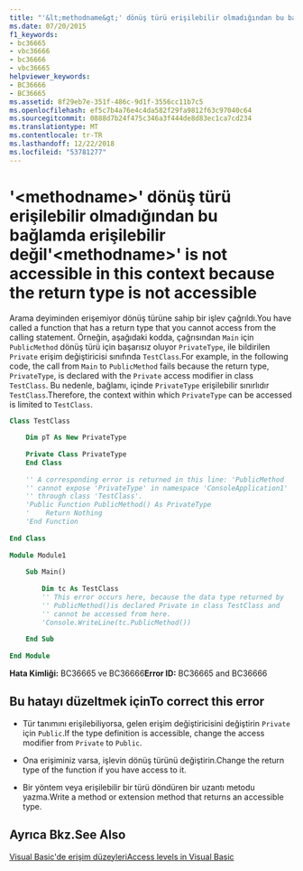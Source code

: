 ```yaml
---
title: "'&lt;methodname&gt;' dönüş türü erişilebilir olmadığından bu bağlamda erişilebilir değil"
ms.date: 07/20/2015
f1_keywords:
- bc36665
- vbc36666
- bc36666
- vbc36665
helpviewer_keywords:
- BC36666
- BC36665
ms.assetid: 8f29eb7e-351f-486c-9d1f-3556cc11b7c5
ms.openlocfilehash: ef5c7b4a76e4c4da582f29fa9812f63c97040c64
ms.sourcegitcommit: 0888d7b24f475c346a3f444de8d83ec1ca7cd234
ms.translationtype: MT
ms.contentlocale: tr-TR
ms.lasthandoff: 12/22/2018
ms.locfileid: "53781277"
---
```

# <a name="ltmethodnamegt-is-not-accessible-in-this-context-because-the-return-type-is-not-accessible"></a><span data-ttu-id="9e45b-102">'&lt;methodname&gt;' dönüş türü erişilebilir olmadığından bu bağlamda erişilebilir değil</span><span class="sxs-lookup"><span data-stu-id="9e45b-102">'&lt;methodname&gt;' is not accessible in this context because the return type is not accessible</span></span>
<span data-ttu-id="9e45b-103">Arama deyiminden erişemiyor dönüş türüne sahip bir işlev çağrıldı.</span><span class="sxs-lookup"><span data-stu-id="9e45b-103">You have called a function that has a return type that you cannot access from the calling statement.</span></span> <span data-ttu-id="9e45b-104">Örneğin, aşağıdaki kodda, çağrısından `Main` için `PublicMethod` dönüş türü için başarısız oluyor `PrivateType`, ile bildirilen `Private` erişim değiştiricisi sınıfında `TestClass`.</span><span class="sxs-lookup"><span data-stu-id="9e45b-104">For example, in the following code, the call from `Main` to `PublicMethod` fails because the return type, `PrivateType`, is declared with the `Private` access modifier in class `TestClass`.</span></span> <span data-ttu-id="9e45b-105">Bu nedenle, bağlamı, içinde `PrivateType` erişilebilir sınırlıdır `TestClass`.</span><span class="sxs-lookup"><span data-stu-id="9e45b-105">Therefore, the context within which `PrivateType` can be accessed is limited to `TestClass`.</span></span>  
  
```vb  
Class TestClass  
  
    Dim pT As New PrivateType  
  
    Private Class PrivateType  
    End Class  
  
    '' A corresponding error is returned in this line: 'PublicMethod   
    '' cannot expose 'PrivateType' in namespace 'ConsoleApplication1'   
    '' through class 'TestClass'.  
    'Public Function PublicMethod() As PrivateType  
    '    Return Nothing  
    'End Function  
  
End Class  
  
Module Module1  
  
    Sub Main()  
  
        Dim tc As TestClass  
        '' This error occurs here, because the data type returned by   
        '' PublicMethod()is declared Private in class TestClass and   
        '' cannot be accessed from here.  
        'Console.WriteLine(tc.PublicMethod())  
  
    End Sub  
  
End Module  
```  
  
 <span data-ttu-id="9e45b-106">**Hata Kimliği:** BC36665 ve BC36666</span><span class="sxs-lookup"><span data-stu-id="9e45b-106">**Error ID:** BC36665 and BC36666</span></span>  
  
## <a name="to-correct-this-error"></a><span data-ttu-id="9e45b-107">Bu hatayı düzeltmek için</span><span class="sxs-lookup"><span data-stu-id="9e45b-107">To correct this error</span></span>  
  
-   <span data-ttu-id="9e45b-108">Tür tanımını erişilebiliyorsa, gelen erişim değiştiricisini değiştirin `Private` için `Public`.</span><span class="sxs-lookup"><span data-stu-id="9e45b-108">If the type definition is accessible, change the access modifier from `Private` to `Public`.</span></span>  
  
-   <span data-ttu-id="9e45b-109">Ona erişiminiz varsa, işlevin dönüş türünü değiştirin.</span><span class="sxs-lookup"><span data-stu-id="9e45b-109">Change the return type of the function if you have access to it.</span></span>  
  
-   <span data-ttu-id="9e45b-110">Bir yöntem veya erişilebilir bir türü döndüren bir uzantı metodu yazma.</span><span class="sxs-lookup"><span data-stu-id="9e45b-110">Write a method or extension method that returns an accessible type.</span></span>  
  
## <a name="see-also"></a><span data-ttu-id="9e45b-111">Ayrıca Bkz.</span><span class="sxs-lookup"><span data-stu-id="9e45b-111">See Also</span></span>  
 [<span data-ttu-id="9e45b-112">Visual Basic'de erişim düzeyleri</span><span class="sxs-lookup"><span data-stu-id="9e45b-112">Access levels in Visual Basic</span></span>](../../visual-basic/programming-guide/language-features/declared-elements/access-levels.md)
